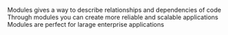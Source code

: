 Modules gives a way to describe relationships and dependencies of code
Through modules you can create more reliable and scalable applications
Modules are perfect for larage enterprise applications
